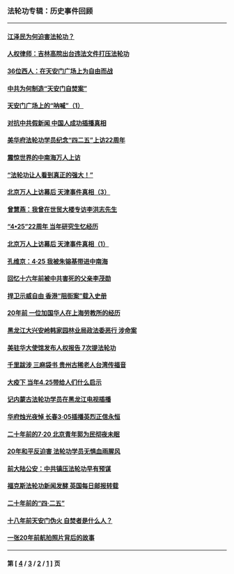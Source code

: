 ### 法轮功专辑：历史事件回顾
---
#### [江泽民为何迫害法轮功？](../../pages/nf5793/n13876324.md?04200430) 
#### [人权律师：吉林高院出台违法文件打压法轮功](../../pages/nf5793/n13825665.md?04200430) 
#### [36位西人：在天安门广场上为自由而战](../../pages/nf5793/n13390029.md?04200430) 
#### [中共为何制造“天安门自焚案”](../../pages/nf5793/n13183270.md?04200430) 
#### [天安门广场上的“呐喊”（1）](../../pages/nf5793/n13105277.md?04200430) 
#### [对抗中共假新闻 中国人成功插播真相](../../pages/nf5793/n12910618.md?04200430) 
#### [美华府法轮功学员纪念“四二五”上访22周年](../../pages/nf5793/n12904445.md?04200430) 
#### [震惊世界的中南海万人上访](../../pages/nf5793/n12903976.md?04200430) 
#### [“法轮功让人看到真正的强大！”](../../pages/nf5793/n12903195.md?04200430) 
#### [北京万人上访幕后 天津事件真相（3）](../../pages/nf5793/n12902807.md?04200430) 
#### [曾慧燕：我曾在世贸大楼专访李洪志先生](../../pages/nf5793/n12898729.md?04200430) 
#### [“4•25”22周年 当年研究生忆经历](../../pages/nf5793/n12894152.md?04200430) 
#### [北京万人上访幕后 天津事件真相（1）](../../pages/nf5793/n12885174.md?04200430) 
#### [孔维京：4·25 我被朱镕基带进中南海](../../pages/nf5793/n12864987.md?04200430) 
#### [回忆十六年前被中共害死的父亲李茂勋](../../pages/nf5793/n12880270.md?04200430) 
#### [捍卫示威自由 香港“阻街案”载入史册](../../pages/nf5793/n12811245.md?04200430) 
#### [20年前 一位加国华人在上海劳教所的经历](../../pages/nf5793/n12707932.md?04200430) 
#### [黑龙江大兴安岭韩家园林业局政法委恶行 涉命案](../../pages/nf5793/n12622815.md?04200430) 
#### [美驻华大使馆发布人权报告 7次提法轮功](../../pages/nf5793/n12520541.md?04200430) 
#### [千里跋涉 三麻袋书 贵州古稀老人台湾传福音](../../pages/nf5793/n12198750.md?04200430) 
#### [大疫下 当年4.25带给人们什么启示](../../pages/nf5793/n12058565.md?04200430) 
#### [记内蒙古法轮功学员在黑龙江电视插播](../../pages/nf5793/n11699194.md?04200430) 
#### [华府烛光夜悼 长春3·05插播英烈正信永恒](../../pages/nf5793/n11397432.md?04200430) 
#### [二十年前的7·20 北京青年郭为民彻夜未眠](../../pages/nf5793/n11354195.md?04200430) 
#### [20年和平反迫害 法轮功学员无惧血雨腥风](../../pages/nf5793/n11348279.md?04200430) 
#### [前大陆公安：中共镇压法轮功早有预谋](../../pages/nf5793/n11352168.md?04200430) 
#### [福克斯法轮功新闻发酵  英国每日邮报转载](../../pages/nf5793/n11285952.md?04200430) 
#### [二十年前的“四·二五”](../../pages/nf5793/n11207639.md?04200430) 
#### [十八年前天安门伪火 自焚者是什么人？](../../pages/nf5793/n10996556.md?04200430) 
#### [一张20年前航拍照片背后的故事](../../pages/nf5793/n10693797.md?04200430) 

---
#### 第 [ [4](./4.md?04200430) / [3](./3.md?04200430) / [2](./2.md?04200430) / [1](./1.md?04200430) ] 页
